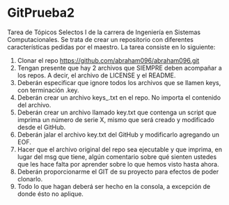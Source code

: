 # GitPrueba2
Tarea de Tópicos Selectos I de la carrera de Ingeniería en Sistemas Computacionales. Se trata de crear un repositorio con diferentes características pedidas por el maestro.
La tarea consiste en lo siguiente:
1. Clonar el repo https://github.com/abraham096/abraham096.git
2. Tengan presente que hay 2 archivos que SIEMPRE deben acompañar a los repos. A decir, el archivo de LICENSE y el README.
3. Deberán especificar que ignore todos los archivos que se llamen keys, con terminación .key.
4. Deberán crear un archivo keys_.txt en el repo. No importa el contenido del archivo.
5. Deberán crear un archivo llamado key.txt que contenga un script que imprima un número de serie X, mismo que será creado y modificado desde el GitHub.
6. Deberán jalar el archivo key.txt del GitHub y modificarlo agregando un EOF.
7. Hacer que el archivo original del repo sea ejecutable y que imprima, en lugar del msg que tiene, 
   algún comentario sobre qué sienten ustedes que les hace falta por aprender sobre lo que hemos visto hasta ahora.
8. Deberán proporcionarme el GIT de su proyecto para efectos de poder clonarlo.
9. Todo lo que hagan deberá ser hecho en la consola, a excepción de donde ésto no aplique.
